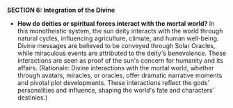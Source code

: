 
**SECTION 6: Integration of the Divine**
- **How do deities or spiritual forces interact with the mortal world?** In this monotheistic system, the sun deity interacts with the world through natural cycles, influencing agriculture, climate, and human well-being. Divine messages are believed to be conveyed through Solar Oracles, while miraculous events are attributed to the deity's benevolence. These interactions are seen as proof of the sun's concern for humanity and its affairs. (Rationale: Divine interactions with the mortal world, whether through avatars, miracles, or oracles, offer dramatic narrative moments and pivotal plot developments. These interactions reflect the gods' personalities and influence, shaping the world's fate and characters' destinies.)
